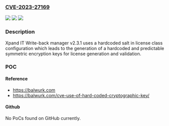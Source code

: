 ### [CVE-2023-27169](https://cve.mitre.org/cgi-bin/cvename.cgi?name=CVE-2023-27169)
![](https://img.shields.io/static/v1?label=Product&message=n%2Fa&color=blue)
![](https://img.shields.io/static/v1?label=Version&message=n%2Fa%20&color=brightgreen)
![](https://img.shields.io/static/v1?label=Vulnerability&message=n%2Fa&color=brightgreen)

### Description

Xpand IT Write-back manager v2.3.1 uses a hardcoded salt in license class configuration which leads to the generation of a hardcoded and predictable symmetric encryption keys for license generation and validation.

### POC

#### Reference
- https://balwurk.com
- https://balwurk.com/cve-use-of-hard-coded-cryptographic-key/

#### Github
No PoCs found on GitHub currently.

